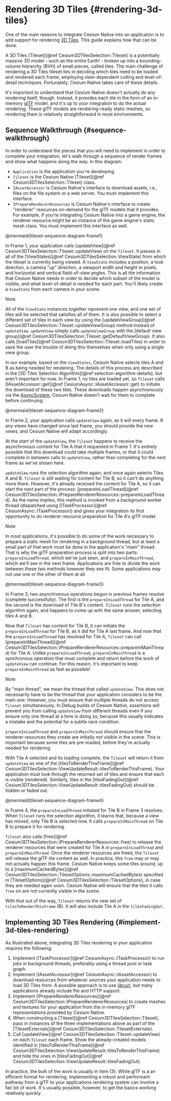 # Rendering 3D Tiles {#rendering-3d-tiles}

One of the main reasons to integrate Cesium Native into an application is to add support for rendering [3D Tiles](https://github.com/CesiumGS/3d-tiles). This guide explains how that can be done.

A 3D Tiles [Tileset](@ref Cesium3DTilesSelection::Tileset) is a potentially massive 3D model - such as the entire Earth! - broken up into a bounding-volume hierarchy (BVH) of small pieces, called tiles. The main challenge of rendering a 3D Tiles tileset lies in deciding which tiles need to be loaded and rendered each frame, employing view-dependent culling and level-of-detail techniques. Fortunately, Cesium Native takes care of these details.

It's important to understand that Cesium Native doesn't actually do any rendering itself, though. Instead, it provides each tile in the form of an in-memory [glTF](https://registry.khronos.org/glTF/specs/2.0/glTF-2.0.html) model, and it's up to your integration to do the actual rendering. These glTF models are rendering-ready static meshes, so rendering them is relatively straightforward in most environments.

## Sequence Walkthrough {#sequence-walkthrough}

In order to understand the pieces that you will need to implement in order to complete your integration, let's walk through a sequence of render frames and show what happens along the way. In this diagram:

* `Application` is the application you're developing.
* `Tileset` is the Cesium Native [Tileset](@ref Cesium3DTilesSelection::Tileset) class.
* `IAssetAccessor` is Cesium Native's interface to download assets, i.e., files on the file system or a web server. You must implement this interface.
* `IPrepareRendererResources` is Cesium Native's interface to create "renderer" resources on-demand for the glTF models that it provides. For example, if you're integrating Cesium Native into a game engine, the renderer resource might be an instance of the game engine's static mesh class. You must implement this interface as well.

@mermaid{tileset-sequence-diagram-frame1}

In Frame 1, your application calls [updateView](@ref Cesium3DTilesSelection::Tileset::updateView) on the `Tileset`. It passes in all of the [ViewStates](@ref Cesium3DTilesSelection::ViewState) from which the tileset is currently being viewed. A `ViewState` includes a position, a look direction, a camera "up" direction, a viewport width and height in pixels, and horizontal and vertical field-of-view angles. This is all the information that Cesium Native needs in order to decide which subset of the model is visible, and what level-of-detail is needed for each part. You'll likely create a `ViewState` from each camera in your scene.

> [!note]
> All of the `ViewState` instances together represent one view, and one set of tiles will be selected that satisfies all of them. It is also possible to select a different set of tiles in each view by using the [updateViewGroup](@ref Cesium3DTilesSelection::Tileset::updateViewGroup) method instead of `updateView`. `updateView` simply calls `updateViewGroup` with the [default view group](@ref Cesium3DTilesSelection::Tileset::getDefaultViewGroup). It also calls [loadTiles](@ref Cesium3DTilesSelection::Tileset::loadTiles) in order to save the user the trouble of doing this themselves when only using a single view group.

In our example, based on the `ViewStates`, Cesium Native selects tiles A and B as being needed for rendering. The details of this process are described in the [3D Tiles Selection Algorithm](@ref selection-algorithm-details), but aren't important for now. In Frame 1, no tiles are loaded yet, so `Tileset` calls [IAssetAccessor::get](@ref CesiumAsync::IAssetAccessor::get) to initiate the download of these two tiles. These downloads happen asynchronously via the [AsyncSystem](#async-system); Cesium Native doesn't wait for them to complete before continuing.

@mermaid{tileset-sequence-diagram-frame2}

In Frame 2, your application calls `updateView` again, as it will every frame. If any views have changed since last frame, you should provide the new views, and Cesium Native will adapt accordingly.

At the start of the `updateView`, the `Tileset` happens to receive the asynchronous content for Tile A that it requested in Frame 1. It's entirely possible that this download could take multiple frames, or that it could complete in between calls to `updateView`, rather than completing for the next frame as we've shown here.

`updateView` runs the selection algorithm again, and once again selects Tiles A and B. `Tileset` is still waiting for content for Tile B, so it can't do anything more there. However, it's already received the content for Tile A, so it can start the next part of the process: [prepareInLoadThread](@ref Cesium3DTilesSelection::IPrepareRendererResources::prepareInLoadThread). As the name implies, this method is invoked from a background worker thread (dispatched using [ITaskProcessor](@ref CesiumAsync::ITaskProcessor)) and gives your integration its first opportunity to do renderer resource preparation for Tile A's glTF model.

> [!note]
> In most applications, it's possible to do some of the work necessary to prepare a static mesh for rendering in a background thread, but at least a small part of that work must be done in the application's "main" thread. That is why the glTF preparation process is split into two parts: `prepareInLoadThread`, which we've just seen, and `prepareInMainThread`, which we'll see in the next frame. Applications are free to divide the work between these two methods however they see fit. Some applications may not use one or the other of them at all.

@mermaid{tileset-sequence-diagram-frame3}

In Frame 3, two asynchronous operations begun in previous frames resolve (complete successfully). The first is the `prepareInLoadThread` for Tile A, and the second is the download of Tile B's content. `Tileset` runs the selection algorithm again, and happens to come up with the same answer, selecting tiles A and B.

Now that `Tileset` has content for Tile B, it can initiate the `prepareInLoadThread` for Tile B, as it did for Tile A last frame. And now that the `prepareInLoadThread` has resolved for Tile A, `Tileset` can call [prepareInMainThread](@ref Cesium3DTilesSelection::IPrepareRendererResources::prepareInMainThread) for Tile A. Unlike `prepareInLoadThread`, `prepareInMainThread` is a synchronous operation that must complete and return before the work of `updateView` can continue. For this reason, it's important to keep `prepareInMainThread` as fast as possible!

> [!note]
> By "main thread", we mean the thread that called `updateView`. This does not necessarily have to be the thread that your application considers to be the main one. However, you must ensure that multiple threads do not access `Tileset` simultaneously. In Debug builds of Cesium Native, assertions will prevent you from calling `updateView` from different threads even if you ensure only one thread at a time is doing so, because this usually indicates a mistake and the potential for a subtle race condition.

`prepareInLoadThread` and `prepareInMainThread` should ensure that the renderer resources they create are initially _not_ visible in the scene. This is important because some tiles are pre-loaded, before they're actually needed for rendering.

With Tile A selected and its loading complete, the `Tileset` will return it from `updateView` as one of the [tilesToRenderThisFrame](@ref Cesium3DTilesSelection::ViewUpdateResult::tilesToRenderThisFrame). Your application must look through the returned set of tiles and ensure that each is visible (rendered). Similarly, tiles in the [tilesFadingOut](@ref Cesium3DTilesSelection::ViewUpdateResult::tilesFadingOut) should be hidden or faded out.

@mermaid{tileset-sequence-diagram-frame4}

In Frame 4, the `prepareInLoadThread` initiated for Tile B in Frame 3 resolves. When `Tileset` runs the selection algorithm, it learns that, because a view has moved, only Tile B is selected now. It calls `prepareInMainThread` on Tile B to prepare it for rendering.

`Tileset` also calls [free](@ref Cesium3DTilesSelection::IPrepareRendererResources::free) to release the renderer resources that were created for Tile A in `prepareInLoadThread` and `prepareInMainThread`. Once the renderer resources are freed, the `Tileset` will release the glTF tile content as well. In practice, this `free` may or may not actually happen this frame. Cesium Native keeps some tiles around, up to a [maximumCachedBytes](@ref Cesium3DTilesSelection::TilesetOptions::maximumCachedBytes) specified in [TilesetOptions](@ref Cesium3DTilesSelection::TilesetOptions), in case they are needed again soon. Cesium Native will ensure that the tiles it calls `free` on are not currently visible in the scene.

With that out of the way, `Tileset` returns the new set of `tilesToRenderThisFrame` (B). It will also include Tile A in the `tilesFadingOut`.

## Implementing 3D Tiles Rendering {#implement-3d-tiles-rendering}

As illustrated above, integrating 3D Tiles rendering in your application requires the following:

1. Implement [ITaskProcessor](@ref CesiumAsync::ITaskProcessor) to run jobs in background threads, preferably using a thread pool or task graph.
2. Implement [IAssetAccessor](@ref CesiumAsync::IAssetAccessor) to download resources from whatever sources your application needs to load 3D Tiles from. A possible approach is to use [libcurl](https://curl.se/libcurl/), but many applications already include file and HTTP support.
3. Implement [IPrepareRendererResources](@ref Cesium3DTilesSelection::IPrepareRendererResources) to create meshes and textures for your application from the in-memory glTF representations provided by Cesium Native.
4. When constructing a [Tileset](@ref Cesium3DTilesSelection::Tileset), pass in instances of the three implementations above as part of the [TilesetExternals](@ref Cesium3DTilesSelection::TilesetExternals).
5. Call [updateView](@ref Cesium3DTilesSelection::Tileset::updateView) on each `Tileset` each frame. Show the already-created models identified in [tilesToRenderThisFrame](@ref Cesium3DTilesSelection::ViewUpdateResult::tilesToRenderThisFrame) and hide the ones in [tilesFadingOut](@ref Cesium3DTilesSelection::ViewUpdateResult::tilesFadingOut).

In practice, the bulk of the work is usually in item (3). While glTF is a an efficient format for rendering, implementing a robust and performant pathway from a glTF to your applications rendering system can involve a fair bit of work. It's usually possible, however, to get the basics working relatively quickly.
